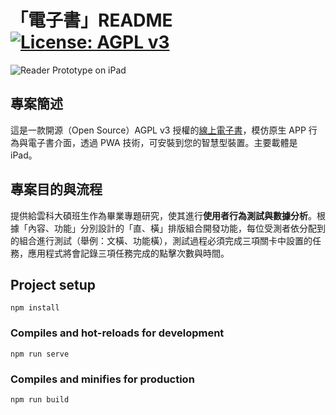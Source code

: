 # 「電子書」README [![License: AGPL v3](https://img.shields.io/badge/License-AGPL%20v3-blue.svg)](https://www.gnu.org/licenses/agpl-3.0)

![Reader Prototype on iPad](https://i.imgur.com/N5ggV6H.jpg)

## 專案簡述

這是一款開源（Open Source）AGPL v3 授權的[線上電子書](https://github.com/askiebaby/ReaderPrototype)，模仿原生 APP 行為與電子書介面，透過 PWA 技術，可安裝到您的智慧型裝置。主要載體是 iPad。

## 專案目的與流程

提供給雲科大碩班生作為畢業專題研究，使其進行**使用者行為測試與數據分析**。根據「內容、功能」分別設計的「直、橫」排版組合開發功能，每位受測者依分配到的組合進行測試（舉例：文橫、功能橫），測試過程必須完成三項關卡中設置的任務，應用程式將會記錄三項任務完成的點擊次數與時間。

## Project setup

```
npm install
```

### Compiles and hot-reloads for development

```
npm run serve
```

### Compiles and minifies for production

```
npm run build
```
